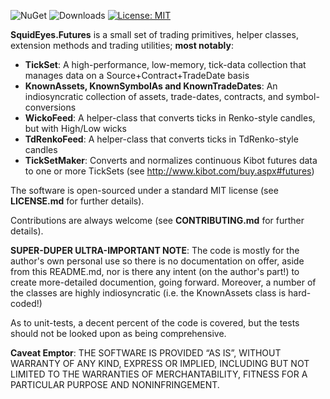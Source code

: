 ![NuGet](https://img.shields.io/nuget/v/SquidEyes.Futures)
![Downloads](https://img.shields.io/nuget/dt/squideyes.futures)
[![License: MIT](https://img.shields.io/badge/License-MIT-yellow.svg)](https://opensource.org/licenses/MIT)

**SquidEyes.Futures** is a small set of trading primitives, helper classes, extension methods and trading utilities; **most notably**:

* **TickSet**: A high-performance, low-memory, tick-data collection that manages data on a Source+Contract+TradeDate basis
* **KnownAssets, KnownSymbolAs and KnownTradeDates**: An indiosyncratic collection of assets, trade-dates, contracts, and symbol-conversions
* **WickoFeed**: A helper-class that converts ticks in Renko-style candles, but with High/Low wicks
* **TdRenkoFeed**: A helper-class that converts ticks in TdRenko-style candles
* **TickSetMaker**: Converts and normalizes continuous Kibot futures data to one or more TickSets (see <a href="http://www.kibot.com/buy.aspx#futures" target="_blank">http://www.kibot.com/buy.aspx#futures</a>)

The software is open-sourced under a standard MIT license (see **LICENSE.md** for further details).  

Contributions are always welcome (see **CONTRIBUTING.md** for further details).

**SUPER-DUPER ULTRA-IMPORTANT NOTE**: The code is mostly for the author's own personal use so there is no documentation on offer, aside from this README.md, nor is there any intent (on the author's part!) to create more-detailed documention, going forward.  Moreover, a number of the classes are highly indiosyncratic (i.e. the KnownAssets class is hard-coded!)

As to unit-tests, a decent percent of the code is covered, but the tests should not be looked upon as being comprehensive.

**Caveat Emptor**:  THE SOFTWARE IS PROVIDED “AS IS”, WITHOUT WARRANTY OF ANY KIND, EXPRESS OR IMPLIED, INCLUDING BUT NOT LIMITED TO THE WARRANTIES OF MERCHANTABILITY, FITNESS FOR A PARTICULAR PURPOSE AND NONINFRINGEMENT.



